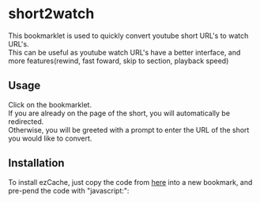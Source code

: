 # short2watch
This bookmarklet is used to quickly convert youtube short URL's to watch URL's.  
This can be useful as youtube watch URL's have a better interface, and more features(rewind, fast foward, skip to section, playback speed)  

## Usage
Click on the bookmarklet.  
If you are already on the page of the short, you will automatically be redirected.  
Otherwise, you will be greeted with a prompt to enter the URL of the short you would like to convert.  

## Installation
To install ezCache, just copy the code from [here](https://raw.githubusercontent.com/s1ddly/short2watch/refs/heads/main/bookmarklet.js) into a new bookmark, and pre-pend the code with "javascript:":  
